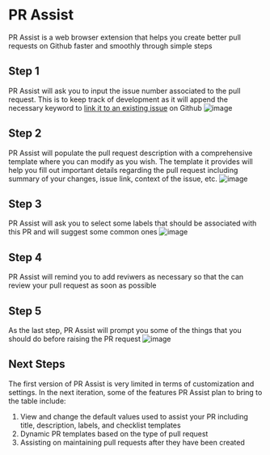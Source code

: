 # PR Assist
PR Assist is a web browser extension that helps you create better pull requests on Github faster and smoothly through simple steps

## Step 1
PR Assist will ask you to input the issue number associated to the pull request.
This is to keep track of development as it will append the necessary keyword to [link it to an existing issue](https://docs.github.com/en/issues/tracking-your-work-with-issues/linking-a-pull-request-to-an-issue) on Github
![image](https://github.com/steffy-lo/pr-assist/assets/46694812/776f777f-80e4-498b-ae43-09253dd27d6c)

## Step 2
PR Assist will populate the pull request description with a comprehensive template where you can modify as you wish.
The template it provides will help you fill out important details regarding the pull request including summary of your changes, issue link, context of the issue, etc.
![image](https://github.com/steffy-lo/pr-assist/assets/46694812/764c4862-3388-4012-beec-0f993b20224a)

## Step 3
PR Assist will ask you to select some labels that should be associated with this PR and will suggest some common ones
![image](https://github.com/steffy-lo/pr-assist/assets/46694812/0f3c63d1-14d1-4891-b377-4c51faccf0b7)

## Step 4
PR Assist will remind you to add reviwers as necessary so that the can review your pull request as soon as possible

## Step 5
As the last step, PR Assist will prompt you some of the things that you should do before raising the PR request
![image](https://github.com/steffy-lo/pr-assist/assets/46694812/cefe1838-e432-4c9a-b356-8dcaca67c045)

## Next Steps
The first version of PR Assist is very limited in terms of customization and settings. In the next iteration, some of the features PR Assist plan to bring to the table include:
1. View and change the default values used to assist your PR including title, description, labels, and checklist templates
2. Dynamic PR templates based on the type of pull request
3. Assisting on maintaining pull requests after they have been created

